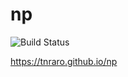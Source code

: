 # np

![Build Status](https://github.com/tnraro/np/actions/workflows/gh-pages.yml/badge.svg)

https://tnraro.github.io/np
